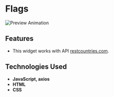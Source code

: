 # Flags
![Preview Animation](https://github.com/akoval29/Flags/blob/main/src/preview.gif)
## Features
- This widget works with API [restcountries.com](https://restcountries.com/). 
## Technologies Used
- **JavaScript, axios**
- **HTML**
- **CSS** 
